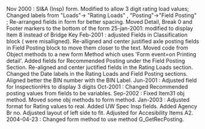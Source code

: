 Nov 2000 : SI&A (Insp) form.  Modified to allow 3 digit rating load values; Changed labels from "Loads"-> "Rating Loads" , "Posting"->"Field Posting" ; Re-arranged fields in form for better spacing.Moved Detail, Break 0 and Footer markers to the bottom of the form25-jan-2001: modified to display Item 8 instead of Bridge KeyFeb-2001 : adjusted Fields in Classification block ( were misalligned). Re-alligned and center justified axle posting fields in Field Posting block to move them closer to the text. Moved code from Object methods to a new form Method which uses 'Form event=on Printing detail'. Added fields for Recommended Posting under the Field Posting Section. Re-aligned and center juctified fields in the Rating Loads section. Changed the Date labels in the Rating Loads and Field Posting sections. Aligned better the BIN number with the BIN Label.Jun-2001 : Adjusted field for InspectionHrs to display 3 digitsOct-2001 : Changed Recommended posting values from fields to be variables. Sep-2002 : Fixed Item31 obj method. Moved some obj methods to form method.Jan-2003 : Adjusted format for Rating values to real. Added UW Spec Insp fields. Added Agency Br no. Adjusted layout of left side to fit.  Adjusted for Accesibility Items A2.2004-04-23 : Changed form method to use method G_GetRecPosting.